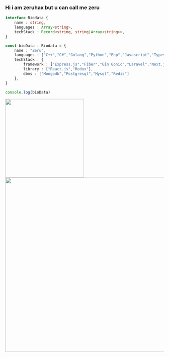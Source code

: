 ### Hi i am zeruhax but u can call me zeru
```typescript
interface Biodata {
    name : string,
    languages : Array<string>,
    techStack : Record<string, string|Array<string>>,
}

const bioData : Biodata = {
    name : "Zeru",
    languages : ["C++","C#","Golang","Python","Php","Javascript","Typescript","Node.js"],
    techStack : {
        framework : ["Express.js","Fiber","Gin Gonic","Laravel","Next.js","Django","Flask"],
        library : ["React.js","Redux"],
        dbms : ["Mongodb","Postgresql","Mysql","Redis"]
    },
}

console.log(bioData)
```
<img align='left' src='https://github-profile-summary-cards.vercel.app/api/cards/most-commit-language?username=zeruhax&theme=nord_dark' width='250px'>
<img align='center' src='http://github-profile-summary-cards.vercel.app/api/cards/profile-details?username=zeruhax&theme=nord_dark' width='555px'> 
